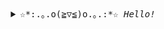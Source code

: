 <div align="center">
<details>
<summary><samp>☆*:.｡.o(≧▽≦)o.｡.:*☆ <i>Hello!</i></samp></summary>
<hr>

#### _languages_
![Python](https://img.shields.io/badge/-Python-4B8BBE?&logo=Python&logoColor=fff)
![C](https://img.shields.io/badge/-C-888?&logo=C&logoColor=fff)

#### _working environment_
![Emacs](https://img.shields.io/badge/-Emacs-7e58b4?&logo=GnuEmacs&logoColor=fff)
![Neovim/Vim](https://img.shields.io/badge/-Neovim-65af5d?&logo=Neovim&logoColor=fff)
![Visual Studio](https://img.shields.io/badge/-Visual_Studio-a377da?&logo=VisualStudio&logoColor=fff)
![Manjaro](https://img.shields.io/badge/-Manjaro-35bf5c?&logo=Manjaro&logoColor=fff)

#### _contacts_

![Discord](https://img.shields.io/badge/kra53n%232877-7289DA?style=for-the-badge&logo=discord&logoColor=fff)
